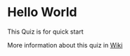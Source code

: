# Hello World
This Quiz is for quick start

More information about this quiz in [Wiki](https://github.com/longyiyiyu/cake/wiki/quick_start_zh_cn)